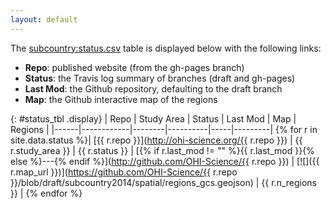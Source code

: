 ```yaml
---
layout: default
---
```


The [subcountry:status.csv](https://github.com/OHI-Science/subcountry/blob/gh-pages/_data/status.csv) table is displayed below with the following links:

- **Repo**: published website (from the gh-pages branch)
- **Status**: the Travis log summary of branches (draft and gh-pages)
- **Last Mod**: the Github repository, defaulting to the draft branch
- **Map**: the Github interactive map of the regions

{: #status_tbl .display}
| Repo | Study Area | Status | Last Mod | Map | Regions |
|------|------------|--------|----------|-----|---------|
{% for r in site.data.status %}| [{{ r.repo }}](http://ohi-science.org/{{ r.repo }}) | {{ r.study_area }} | {{ r.status }} | [{% if r.last_mod != "" %}{{ r.last_mod }}{% else %}---{% endif %}](http://github.com/OHI-Science/{{ r.repo }}) | [![]({{ r.map_url }})](https://github.com/OHI-Science/{{ r.repo }}/blob/draft/subcountry2014/spatial/regions_gcs.geojson) | {{ r.n_regions }} |
{% endfor %}

<script type="text/javascript">
$(document).ready(function(){
  $('#status_tbl').DataTable({
    "paging":   false
  });
});
</script>
<!-- original from jekyll new
  <h1 class="page-heading">Posts</h1>

  <ul class="post-list">
    {% for post in site.posts %}
      <li>
        <span class="post-meta">{{ post.date | date: "%b %-d, %Y" }}</span>

        <h2>
          <a class="post-link" href="{{ post.url | prepend: site.baseurl }}">{{ post.title }}</a>
        </h2>
      </li>
    {% endfor %}
  </ul>

  <p class="rss-subscribe">subscribe <a href="{{ "/feed.xml" | prepend: site.baseurl }}">via RSS</a></p>
-->
